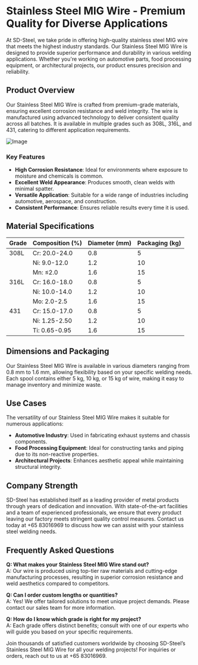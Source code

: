 # Stainless Steel MIG Wire - Premium Quality for Diverse Applications

At SD-Steel, we take pride in offering high-quality stainless steel MIG wire that meets the highest industry standards. Our Stainless Steel MIG Wire is designed to provide superior performance and durability in various welding applications. Whether you're working on automotive parts, food processing equipment, or architectural projects, our product ensures precision and reliability.

## Product Overview

Our Stainless Steel MIG Wire is crafted from premium-grade materials, ensuring excellent corrosion resistance and weld integrity. The wire is manufactured using advanced technology to deliver consistent quality across all batches. It is available in multiple grades such as 308L, 316L, and 431, catering to different application requirements.

![Image](https://github.com/user-attachments/assets/2567258e-e124-4816-932d-1809bd27ef0b)

### Key Features

- **High Corrosion Resistance**: Ideal for environments where exposure to moisture and chemicals is common.
- **Excellent Weld Appearance**: Produces smooth, clean welds with minimal spatter.
- **Versatile Application**: Suitable for a wide range of industries including automotive, aerospace, and construction.
- **Consistent Performance**: Ensures reliable results every time it is used.

## Material Specifications

| Grade       | Composition (%)          | Diameter (mm) | Packaging (kg) |
|-------------|--------------------------|---------------|----------------|
| 308L        | Cr: 20.0-24.0            | 0.8           | 5              |
|             | Ni: 9.0-12.0             | 1.2           | 10             |
|             | Mn: ≤2.0                 | 1.6           | 15             |
| 316L        | Cr: 16.0-18.0            | 0.8           | 5              |
|             | Ni: 10.0-14.0            | 1.2           | 10             |
|             | Mo: 2.0-2.5              | 1.6           | 15             |
| 431         | Cr: 15.0-17.0            | 0.8           | 5              |
|             | Ni: 1.25-2.50            | 1.2           | 10             |
|             | Ti: 0.65-0.95            | 1.6           | 15             |

## Dimensions and Packaging

Our Stainless Steel MIG Wire is available in various diameters ranging from 0.8 mm to 1.6 mm, allowing flexibility based on your specific welding needs. Each spool contains either 5 kg, 10 kg, or 15 kg of wire, making it easy to manage inventory and minimize waste.

## Use Cases

The versatility of our Stainless Steel MIG Wire makes it suitable for numerous applications:

- **Automotive Industry**: Used in fabricating exhaust systems and chassis components.
- **Food Processing Equipment**: Ideal for constructing tanks and piping due to its non-reactive properties.
- **Architectural Projects**: Enhances aesthetic appeal while maintaining structural integrity.

## Company Strength

SD-Steel has established itself as a leading provider of metal products through years of dedication and innovation. With state-of-the-art facilities and a team of experienced professionals, we ensure that every product leaving our factory meets stringent quality control measures. Contact us today at +65 83016969 to discuss how we can assist with your stainless steel welding needs.

## Frequently Asked Questions

**Q: What makes your Stainless Steel MIG Wire stand out?**  
A: Our wire is produced using top-tier raw materials and cutting-edge manufacturing processes, resulting in superior corrosion resistance and weld aesthetics compared to competitors.

**Q: Can I order custom lengths or quantities?**  
A: Yes! We offer tailored solutions to meet unique project demands. Please contact our sales team for more information.

**Q: How do I know which grade is right for my project?**  
A: Each grade offers distinct benefits; consult with one of our experts who will guide you based on your specific requirements.

Join thousands of satisfied customers worldwide by choosing SD-Steel’s Stainless Steel MIG Wire for all your welding projects! For inquiries or orders, reach out to us at +65 83016969.